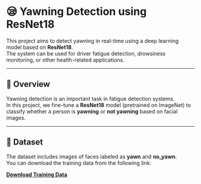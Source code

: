 # 😪 Yawning Detection using ResNet18

This project aims to detect yawning in real-time using a deep learning model based on **ResNet18**.  
The system can be used for driver fatigue detection, drowsiness monitoring, or other health-related applications.

---

## 🧠 Overview

Yawning detection is an important task in fatigue detection systems.  
In this project, we fine-tune a **ResNet18** model (pretrained on ImageNet) to classify whether a person is **yawning** or **not yawning** based on facial images.

---

## 📂 Dataset

The dataset includes images of faces labeled as **yawn** and **no_yawn**.  
You can download the training data from the following link:

**[Download Training Data](https://drive.google.com/drive/folders/1mtyhIdD5Q31y22n0KpOWasn74CBQE890?usp=sharing)**
